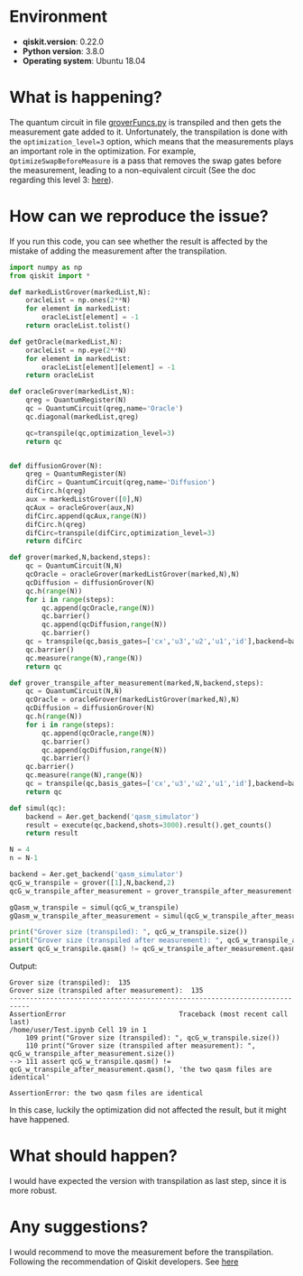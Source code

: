 # Environment

- **qiskit.__version__**: 0.22.0
- **Python version**: 3.8.0
- **Operating system**: Ubuntu 18.04

# What is happening?
The quantum circuit in file [groverFuncs.py](https://github.com/JaimePSantos/Dissertation-Tex-Code/blob/15544a4334f61e670d1eeee9849fd168c468863d/Coding/Qiskit/AllSearch/groverFuncs.py#L52) is transpiled and then gets the measurement gate added to it.
Unfortunately, the transpilation is done with the `optimization_level=3` option, which means that the measurements plays an important role in the optimization.
For example, `OptimizeSwapBeforeMeasure` is a pass that removes the swap gates before the measurement, leading to a non-equivalent circuit (See the doc regarding this level 3: [here](https://qiskit.org/documentation/_modules/qiskit/transpiler/preset_passmanagers/level3.html)).

# How can we reproduce the issue?
If you run this code, you can see whether the result is affected by the mistake of adding the measurement after the transpilation.

```python
import numpy as np
from qiskit import *

def markedListGrover(markedList,N):
    oracleList = np.ones(2**N)
    for element in markedList:
        oracleList[element] = -1
    return oracleList.tolist()

def getOracle(markedList,N):
    oracleList = np.eye(2**N)
    for element in markedList:
        oracleList[element][element] = -1
    return oracleList

def oracleGrover(markedList,N):
    qreg = QuantumRegister(N)
    qc = QuantumCircuit(qreg,name='Oracle')
    qc.diagonal(markedList,qreg)

    qc=transpile(qc,optimization_level=3)
    return qc


def diffusionGrover(N):
    qreg = QuantumRegister(N)
    difCirc = QuantumCircuit(qreg,name='Diffusion')
    difCirc.h(qreg)
    aux = markedListGrover([0],N)
    qcAux = oracleGrover(aux,N)
    difCirc.append(qcAux,range(N))
    difCirc.h(qreg)
    difCirc=transpile(difCirc,optimization_level=3)
    return difCirc

def grover(marked,N,backend,steps):
    qc = QuantumCircuit(N,N)
    qcOracle = oracleGrover(markedListGrover(marked,N),N)
    qcDiffusion = diffusionGrover(N)
    qc.h(range(N))
    for i in range(steps):
        qc.append(qcOracle,range(N))
        qc.barrier()
        qc.append(qcDiffusion,range(N))
        qc.barrier()
    qc = transpile(qc,basis_gates=['cx','u3','u2','u1','id'],backend=backend,optimization_level=3)
    qc.barrier()
    qc.measure(range(N),range(N))
    return qc

def grover_transpile_after_measurement(marked,N,backend,steps):
    qc = QuantumCircuit(N,N)
    qcOracle = oracleGrover(markedListGrover(marked,N),N)
    qcDiffusion = diffusionGrover(N)
    qc.h(range(N))
    for i in range(steps):
        qc.append(qcOracle,range(N))
        qc.barrier()
        qc.append(qcDiffusion,range(N))
        qc.barrier()
    qc.barrier()
    qc.measure(range(N),range(N))
    qc = transpile(qc,basis_gates=['cx','u3','u2','u1','id'],backend=backend,optimization_level=3)
    return qc

def simul(qc):
    backend = Aer.get_backend('qasm_simulator')
    result = execute(qc,backend,shots=3000).result().get_counts()
    return result

N = 4
n = N-1

backend = Aer.get_backend('qasm_simulator')
qcG_w_transpile = grover([1],N,backend,2)
qcG_w_transpile_after_measurement = grover_transpile_after_measurement([1],N,backend,2)

gQasm_w_transpile = simul(qcG_w_transpile)
gQasm_w_transpile_after_measurement = simul(qcG_w_transpile_after_measurement)

print("Grover size (transpiled): ", qcG_w_transpile.size())
print("Grover size (transpiled after measurement): ", qcG_w_transpile_after_measurement.size())
assert qcG_w_transpile.qasm() != qcG_w_transpile_after_measurement.qasm(), 'the two qasm files are identical'
```
Output:
```
Grover size (transpiled):  135
Grover size (transpiled after measurement):  135
---------------------------------------------------------------------------
AssertionError                            Traceback (most recent call last)
/home/user/Test.ipynb Cell 19 in 1
    109 print("Grover size (transpiled): ", qcG_w_transpile.size())
    110 print("Grover size (transpiled after measurement): ", qcG_w_transpile_after_measurement.size())
--> 111 assert qcG_w_transpile.qasm() != qcG_w_transpile_after_measurement.qasm(), 'the two qasm files are identical'

AssertionError: the two qasm files are identical
```
In this case, luckily the optimization did not affected the result, but it might have happened.


# What should happen?
I would have expected the version with transpilation as last step, since it is more robust.

# Any suggestions?
I would recommend to move the measurement before the transpilation. Following the recommendation of Qiskit developers. See [here](https://github.com/Qiskit/qiskit-terra/issues/7642#issuecomment-1049280234)


